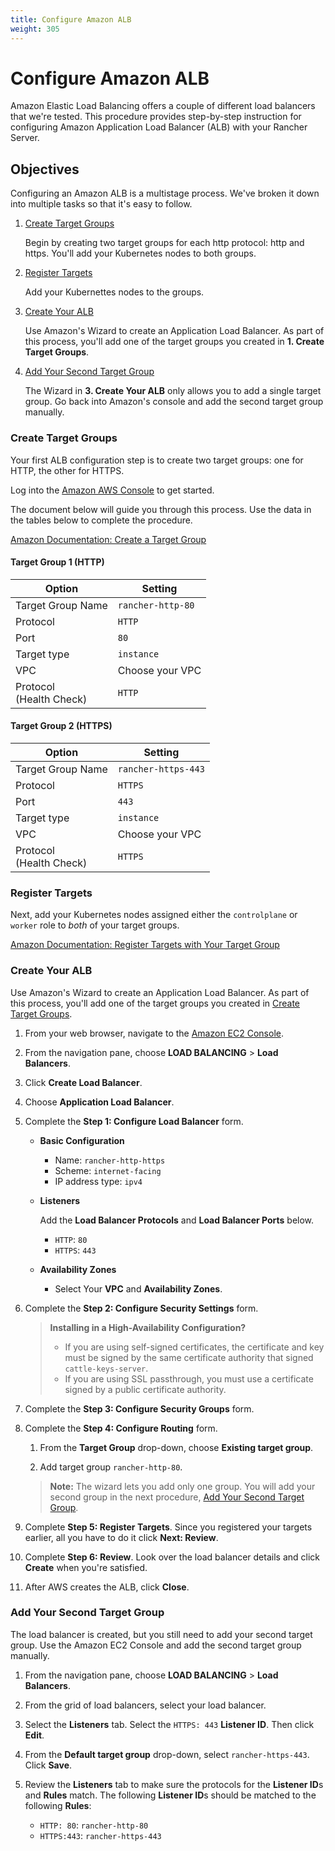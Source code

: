 ```yaml
---
title: Configure Amazon ALB
weight: 305
---
```

# Configure Amazon ALB

Amazon Elastic Load Balancing offers a couple of different load balancers that we're tested. This procedure provides step-by-step instruction for configuring Amazon Application Load Balancer (ALB) with your Rancher Server.

## Objectives

Configuring an Amazon ALB is a multistage process. We've broken it down into multiple tasks so that it's easy to follow.

1. [Create Target Groups](#create-target-groups)

	Begin by creating two target groups for each http protocol: http and https. You'll add your Kubernetes nodes to both groups.

2. [Register Targets](#register-targets)

	Add your Kubernettes nodes to the groups.

3. [Create Your ALB](#create-your-alb)

	Use Amazon's Wizard to create an Application Load Balancer. As part of this process, you'll add one of the target groups you created in **1. Create Target Groups**.

4. [Add Your Second Target Group](#add-your-second-target-group)

	The Wizard in **3. Create Your ALB** only allows you to add a single target group. Go back into Amazon's console and add the second target group manually.


### Create Target Groups

Your first ALB configuration step is to create two target groups: one for HTTP, the other for HTTPS.

Log into the [Amazon AWS Console](https://console.aws.amazon.com/ec2/) to get started.

The document below will guide you through this process. Use the data in the tables below to complete the procedure.

[Amazon Documentation: Create a Target Group](https://docs.aws.amazon.com/elasticloadbalancing/latest/application/create-target-group.html)

#### Target Group 1 (HTTP)

Option                      | Setting
----------------------------|------------------------------------
Target Group Name           | `rancher-http-80`
Protocol                    | `HTTP`
Port                        | `80`
Target type                 | `instance`
VPC                         | Choose your VPC
Protocol<br/>(Health Check) | `HTTP`


#### Target Group 2 (HTTPS)

Option                      | Setting
----------------------------|------------------------------------
Target Group Name           | `rancher-https-443`
Protocol                    | `HTTPS`
Port                        | `443`
Target type                 | `instance`
VPC                         | Choose your VPC
Protocol<br/>(Health Check) | `HTTPS`

### Register Targets

Next, add your Kubernetes nodes assigned either the `controlplane` or `worker` role to _both_ of your target groups.

[Amazon Documentation: Register Targets with Your Target Group](https://docs.aws.amazon.com/elasticloadbalancing/latest/application/target-group-register-targets.html)

### Create Your ALB

Use Amazon's Wizard to create an Application Load Balancer. As part of this process, you'll add one of the target groups you created in [Create Target Groups](#create-target-groups).

1. From your web browser, navigate to the [Amazon EC2 Console](https://console.aws.amazon.com/ec2/).

2. From the navigation pane, choose **LOAD BALANCING** > **Load Balancers**.

3. Click **Create Load Balancer**.

4. Choose **Application Load Balancer**.

5. Complete the **Step 1: Configure Load Balancer** form.
	- **Basic Configuration**

	   - Name: `rancher-http-https`
	   - Scheme: `internet-facing`
	   - IP address type: `ipv4`
	- **Listeners**

		Add the **Load Balancer Protocols** and **Load Balancer Ports** below.
		- `HTTP`: `80`
		- `HTTPS`: `443`

	- **Availability Zones**

	   - Select Your **VPC** and **Availability Zones**.

6. Complete the **Step 2: Configure Security Settings** form.

	>**Installing in a High-Availability Configuration?**
	> - If you are using self-signed certificates, the certificate and key must be signed by the same certificate authority that signed `cattle-keys-server`.
	> - If you are using SSL passthrough, you must use a certificate signed by a public certificate authority.

7. Complete the **Step 3: Configure Security Groups** form.

8. Complete the **Step 4: Configure Routing** form.

	1. From the **Target Group** drop-down, choose **Existing target group**.

	2. Add target group `rancher-http-80`.

	>**Note:** The wizard lets you add only one group. You will add your second group in the  next procedure, [Add Your Second Target Group](#add-your-second-target-group).

9. Complete **Step 5: Register Targets**. Since you registered your targets earlier, all you have to do it click **Next: Review**.

10. Complete **Step 6: Review**. Look over the load balancer details and click **Create** when you're satisfied.

11. After AWS creates the ALB, click **Close**.


### Add Your Second Target Group

The load balancer is created, but you still need to add your second target group. Use the Amazon EC2 Console and add the second target group manually.

1. From the navigation pane, choose **LOAD BALANCING** > **Load Balancers**.

2. From the grid of load balancers, select your load balancer.

3. Select the **Listeners** tab. Select the `HTTPS: 443` **Listener ID**. Then click **Edit**.

4. From the **Default target group** drop-down, select `rancher-https-443`. Click **Save**.

5. Review the **Listeners** tab to make sure the protocols for the **Listener ID**s and **Rules** match. The following **Listener ID**s should be matched to the following **Rules**:

    - `HTTP: 80`: `rancher-http-80`
    - `HTTPS:443`: `rancher-https-443`
